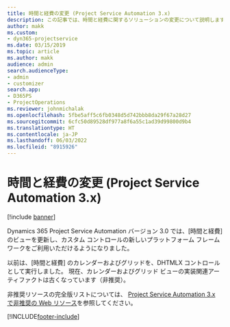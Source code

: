 ```yaml
---
title: 時間と経費の変更 (Project Service Automation 3.x)
description: この記事では、時間と経費に関するソリューションの変更について説明します。
author: makk
ms.custom:
- dyn365-projectservice
ms.date: 03/15/2019
ms.topic: article
ms.author: makk
audience: admin
search.audienceType:
- admin
- customizer
search.app:
- D365PS
- ProjectOperations
ms.reviewer: johnmichalak
ms.openlocfilehash: 5fbe5aff5c6fb0348d5d742bbb8da29f67a28d27
ms.sourcegitcommit: 6cfc50d89528df977a8f6a55c1ad39d99800d9b4
ms.translationtype: HT
ms.contentlocale: ja-JP
ms.lasthandoff: 06/03/2022
ms.locfileid: "8915926"
---
```

# <a name="time-and-expense-changes-project-service-automation-3x"></a>時間と経費の変更 (Project Service Automation 3.x)

[!include [banner](../../includes/psa-now-project-operations.md)]

Dynamics 365 Project Service Automation バージョン 3.0 では、[時間と経費] のビューを更新し、カスタム コントロールの新しいプラットフォーム フレームワークをご利用いただけるようになりました。

以前は、[時間と経費] のカレンダーおよびグリッドを、DHTMLX コントロールとして実行しました。 現在、カレンダーおよびグリッド ビューの実装関連アーティファクトは古くなっています（非推奨）。

非推奨リソースの完全版リストについては、 [Project Service Automation 3.x で非推奨の Web リソース](web-resources-deprecated-v3.x.md)を参照してください。


[!INCLUDE[footer-include](../../includes/footer-banner.md)]
